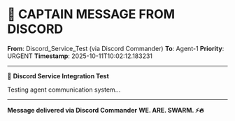 # 🚨 CAPTAIN MESSAGE FROM DISCORD

**From**: Discord_Service_Test (via Discord Commander)
**To**: Agent-1
**Priority**: URGENT
**Timestamp**: 2025-10-11T10:02:12.183231

---

🧪 **Discord Service Integration Test**

Testing agent communication system...

---

**Message delivered via Discord Commander**
**WE. ARE. SWARM. ⚡️🔥**
